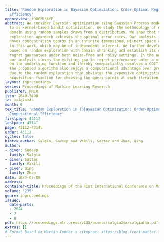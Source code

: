 ```yaml
---
title: 'Random Exploration in Bayesian Optimization: Order-Optimal Regret and Computational
  Efficiency'
openreview: tOO6PD3kYP
abstract: We consider Bayesian optimization using Gaussian Process models, also referred
  to as kernel-based bandit optimization. We study the methodology of exploring the
  domain using random samples drawn from a distribution. We show that this random
  exploration approach achieves the optimal error rates. Our analysis is based on
  novel concentration bounds in an infinite dimensional Hilbert space established
  in this work, which may be of independent interest. We further develop an algorithm
  based on random exploration with domain shrinking and establish its order-optimal
  regret guarantees under both noise-free and noisy settings. In the noise-free setting,
  our analysis closes the existing gap in regret performance under a mild assumption
  on the underlying function and thereby <em>partially resolves a COLT open problem</em>.
  The proposed algorithm also enjoys a computational advantage over prevailing methods
  due to the random exploration that obviates the expensive optimization of a non-convex
  acquisition function for choosing the query points at each iteration.
layout: inproceedings
series: Proceedings of Machine Learning Research
publisher: PMLR
issn: 2640-3498
id: salgia24a
month: 0
tex_title: 'Random Exploration in {B}ayesian Optimization: Order-Optimal Regret and
  Computational Efficiency'
firstpage: 43112
lastpage: 43141
page: 43112-43141
order: 43112
cycles: false
bibtex_author: Salgia, Sudeep and Vakili, Sattar and Zhao, Qing
author:
- given: Sudeep
  family: Salgia
- given: Sattar
  family: Vakili
- given: Qing
  family: Zhao
date: 2024-07-08
address:
container-title: Proceedings of the 41st International Conference on Machine Learning
volume: '235'
genre: inproceedings
issued:
  date-parts:
  - 2024
  - 7
  - 8
pdf: https://proceedings.mlr.press/v235/assets/salgia24a/salgia24a.pdf
extras: []
# Format based on Martin Fenner's citeproc: https://blog.front-matter.io/posts/citeproc-yaml-for-bibliographies/
---
```

